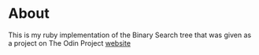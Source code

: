 # About
This is my ruby implementation of the Binary Search tree that was given as a project on The Odin Project [website](https://www.theodinproject.com/courses/ruby-programming/lessons/data-structures-and-algorithms)
